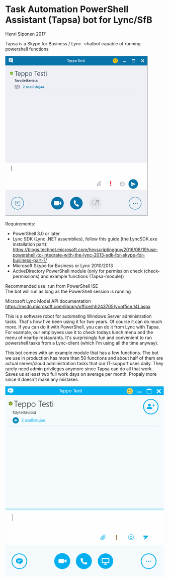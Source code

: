 # Task Automation PowerShell Assistant (Tapsa) bot for Lync/SfB
Henri Siponen 2017

Tapsa is a Skype for Business / Lync -chatbot capable of running powershell functions

![gif](/gif/lunch.gif)

Requirements:
* PowerShell 3.0 or later
* Lync SDK (Lync .NET assemblies), follow this guide (the LyncSDK.exe installation part): https://blogs.technet.microsoft.com/heyscriptingguy/2016/08/19/use-powershell-to-integrate-with-the-lync-2013-sdk-for-skype-for-business-part-1/
* Microsoft Skype for Business or Lync 2010/2013
* ActiveDirectory PowerShell module (only for permission check (check-permissions) and example functions (Tapsa-module))

Recommended use: run from PowerShell ISE  
The bot will run as long as the PowerShell session is running

Microsoft Lync Model API documentation  
https://msdn.microsoft.com/library/office/hh243705(v=office.14).aspx

This is a software robot for automating Windows Server administration tasks. That's how I've been using it for two years. 
Of course it can do much more. If you can do it with PowerShell, you can do it from Lync with Tapsa. For example, our employees use it to 
check todays lunch menu and the menu of nearby restaurants.
It's surprisingly fun and convenient to run powershell tasks from a Lync-client (which I'm using all the time anyway).

This bot comes with an example module that has a few functions. The bot we use in production has more than 50 functions and about 
half of them are actual server/cloud administration tasks that our IT-support uses daily. They rarely need admin privileges anymore 
since Tapsa can do all that work. Saves us at least two full work days on average per month. Propaly more since it doesn't make any mistakes.


![gif](/gif/teppo.gif)